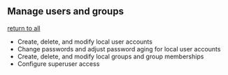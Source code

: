## Manage users and groups
[return to all](../All%20Objectives.md)
* Create, delete, and modify local user accounts
* Change passwords and adjust password aging for local user accounts
* Create, delete, and modify local groups and group memberships
* Configure superuser access